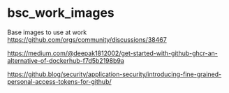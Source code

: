 # bsc_work_images
Base images to use at work 
https://github.com/orgs/community/discussions/38467

https://medium.com/@deepak1812002/get-started-with-github-ghcr-an-alternative-of-dockerhub-f7d5b2198b9a

https://github.blog/security/application-security/introducing-fine-grained-personal-access-tokens-for-github/
